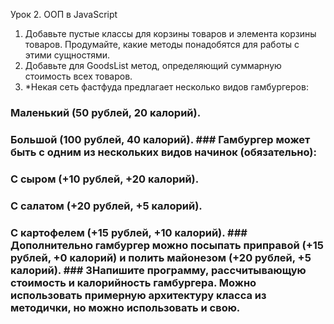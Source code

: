 Урок 2. ООП в JavaScript
1. Добавьте пустые классы для корзины товаров и элемента корзины товаров. Продумайте, какие методы понадобятся для работы с этими сущностями.
2. Добавьте для GoodsList метод, определяющий суммарную стоимость всех товаров.
3. *Некая сеть фастфуда предлагает несколько видов гамбургеров:
### Маленький (50 рублей, 20 калорий).
### Большой (100 рублей, 40 калорий). ### Гамбургер может быть с одним из нескольких видов начинок (обязательно):
### С сыром (+10 рублей, +20 калорий).
### С салатом (+20 рублей, +5 калорий).
### С картофелем (+15 рублей, +10 калорий). ### Дополнительно гамбургер можно посыпать приправой (+15 рублей, +0 калорий) и полить майонезом (+20 рублей, +5 калорий). ### 3Напишите программу, рассчитывающую стоимость и калорийность гамбургера. Можно использовать примерную архитектуру класса из методички, но можно использовать и свою.